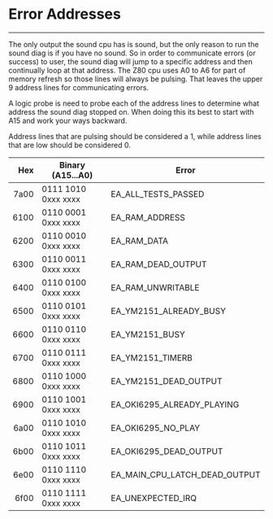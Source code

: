 # Error Addresses
---
The only output the sound cpu has is sound, but the only reason to run the sound diag is if you have no sound.  So in order to communicate errors (or success) to user, the sound diag will jump to a specific address and then continually loop at that address.  The Z80 cpu uses A0 to A6 for part of memory refresh so those lines will always be pulsing. That leaves the upper 9 address lines for communicating errors.

A logic probe is need to probe each of the address lines to determine what address the sound diag stopped on.  When doing this its best to start with A15 and work your ways backward.

Address lines that are pulsing should be considered a 1, while address lines that are low should be considered 0.

|  Hex |   Binary (A15...A0) | Error |
|-----:|---------------------|-------|
| 7a00 | 0111 1010 0xxx xxxx | EA_ALL_TESTS_PASSED |
| 6100 | 0110 0001 0xxx xxxx | EA_RAM_ADDRESS |
| 6200 | 0110 0010 0xxx xxxx | EA_RAM_DATA |
| 6300 | 0110 0011 0xxx xxxx | EA_RAM_DEAD_OUTPUT |
| 6400 | 0110 0100 0xxx xxxx | EA_RAM_UNWRITABLE |
| 6500 | 0110 0101 0xxx xxxx | EA_YM2151_ALREADY_BUSY |
| 6600 | 0110 0110 0xxx xxxx | EA_YM2151_BUSY |
| 6700 | 0110 0111 0xxx xxxx | EA_YM2151_TIMERB |
| 6800 | 0110 1000 0xxx xxxx | EA_YM2151_DEAD_OUTPUT |
| 6900 | 0110 1001 0xxx xxxx | EA_OKI6295_ALREADY_PLAYING |
| 6a00 | 0110 1010 0xxx xxxx | EA_OKI6295_NO_PLAY |
| 6b00 | 0110 1011 0xxx xxxx | EA_OKI6295_DEAD_OUTPUT |
| 6e00 | 0110 1110 0xxx xxxx | EA_MAIN_CPU_LATCH_DEAD_OUTPUT |
| 6f00 | 0110 1111 0xxx xxxx | EA_UNEXPECTED_IRQ |
